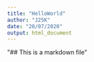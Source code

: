 ```yaml
---
title: "HelloWorld"
author: "J25K"
date: "20/07/2020"
output: html_document
---
```


"## This is a markdown file"